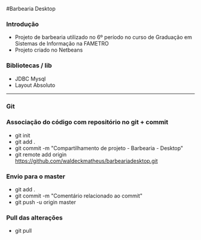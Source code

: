 #Barbearia Desktop

### Introdução
- Projeto de barbearia utilizado no 6º período no curso de Graduação em Sistemas de Informação na FAMETRO
- Projeto criado no Netbeans

### Bibliotecas / lib
- JDBC Mysql
- Layout Absoluto

___________________________________________________________

### Git

### Associação do código com repositório no git + commit
- git init
- git add .
- git commit -m "Compartilhamento de projeto - Barbearia - Desktop"
- git remote add origin https://github.com/waldeckmatheus/barbeariadesktop.git

### Envio para o master
- git add .
- git commit -m "Comentário relacionado ao commit"
- git push -u origin master

### Pull das alterações
- git pull
